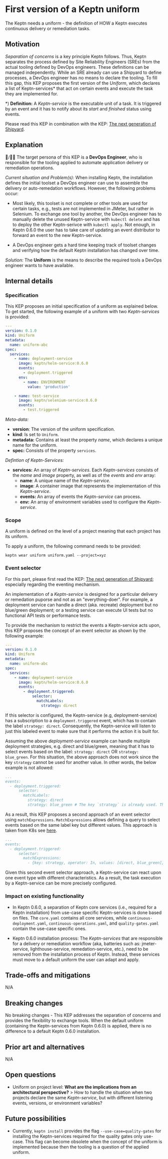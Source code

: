 # First version of a Keptn uniform

The Keptn needs a uniform - the definition of HOW a Keptn executes continuous delivery or remediation tasks.

## Motivation

*Separation of concerns* is a key principle Keptn follows. Thus, Keptn separates the process defined by Site Reliability Engineers (SREs) from the actual tooling defined by DevOps engineers. These definitions can be managed independently. While an SRE already can use a Shipyard to define processes, a DevOps engineer has no means to declare the tooling. To fill this gap, this KEP proposes the first version of the *Uniform*, which declares a list of Keptn-services* that act on certain events and execute the task they are implemented for.

*) **Definition:** A *Keptn-service* is the executable unit of a task. It is triggered by an event and it has to notify about its *start* and *finished* status using events. 

Please read this KEP in combination with the KEP: [The next generation of Shipyard](https://github.com/keptn/enhancement-proposals/pull/6).

## Explanation

:man:/:blonde_woman: The target persona of this KEP is a **DevOps Engineer**, who is responsible for the tooling applied to automate application delivery or remediation operations.  

*Current situation and Problem(s):* When installing Keptn, the installation defines the initial toolset a DevOps engineer can use to assemble the delivery or auto-remedation workflows. However, the following problems occur:  

- Most likely, this toolset is not complete or other tools are used for certain tasks, e.g., tests are not implemented in JMeter, but rather in Selenium. To exchange one tool by another, the DevOps engineer has to manually delete the unused Keptn-service with `kubectl delete` and has to deploy the other Keptn-serivce with `kubectl apply`. Not enough, in Keptn 0.6.0 the user has to take care of updating an event distributor to forward an event to the new Keptn-service.

- A DevOps engineer gets a hard time keeping track of toolset changes and verifying how the default Keptn installation has changed over time. 

*Solution:* The **Uniform** is the means to describe the required tools a DevOps engineer wants to have available. 

## Internal details

### Specification

This KEP proposes an initial specification of a uniform as explained below. To get started, the following example of a uniform with two *Keptn-services* is provided: 

```yaml
---
version: 0.1.0
kind: Uniform
metadata:
  name: uniform-abc
spec:
  services:
    - name: deployment-service
      image: keptn/helm-service:0.6.0
      events:
        - deployment.triggered
      env:
        - name: ENVIRONMENT
          value: 'production'

    - name: test-service
      image: keptn/selenium-service:0.6.0
      events:
        - test.triggered
```

*Meta-data:*
* **version**: The version of the uniform specification. 
* **kind**: Is set to `Uniform`.
* **metadata:** Contains at least the property *name*, which declares a unique name for the uniform.
* **spec:** Consists of the property `services`.

*Defintion of Keptn-Services:*
* **services:** An array of *Keptn-services*. Each *Keptn-services* consists of the *name* and *image* property, as well as of the *events* and *env* array:
  * **name**: A unique name of the *Keptn-service*. 
  * **image**: A container image that represents the implementation of this *Keptn-service*. 
  * **events:** An array of events the *Keptn-service* can process.
  * **env:** An array of environment variables used to configure the *Keptn-service*. 

### Scope

A uniform is defined on the level of a project meaning that each project has its uniform.

To apply a uniform, the following command needs to be provided:

```console
keptn wear uniform uniform.yaml --project=xyz
``` 

### Event selector

For this part, please first read the KEP: [The next generation of Shipyard](https://github.com/keptn/enhancement-proposals/pull/6); especially regarding the eventing mechanism.

An implementation of a *Keptn-service* is designed for a particular delivery or remedation puporse and not as an "everything-doer". For example, a deployment service can handle a direct (aka. recreate) deployment but no blue/green deployment; or a testing service can execute UI tests but no functional API tests or performance tests. 

To provide the mechanism to restrict the events a Keptn-service acts upon, this KEP proposes the concept of an event selector as shown by the following example: 

```yaml
---
version: 0.1.0
kind: Uniform
metadata:
  name: uniform-abc
spec:
  services:
    - name: deployment-service
      image: keptn/helm-service:0.6.0
      events:
        - deployment.triggered:
            selector:
              matchLabels:
                strategy: direct
```

If this selector is configured, the Keptn-service (e.g, deployment-service) has a subscription to a `deployment.triggered` event, which has to contain the label `strategy: direct`. Consequently, the Keptn-service will listen to just this labeled event to make sure that it performs the action it is built for.

Assuming the above *deployment-service* example can handle multiple deployment strategies, e.g. direct and blue/green, meaning that it has to select events based on the label: `strategy: direct` OR `strategy: blue_green`. For this situation, the above approach does not work since the key `strategy` cannot be used for another value. In other words, the below example is not allowed:

```yaml
...
events:
  - deployment.triggered:
      selector:
        matchLabels:
          strategy: direct
          strategy: blue_green # The key `strategy` is already used. This does not work.
```

As a result, this KEP proposes a second approach of an event selector using `matchExpressions`. `MatchExpressions` allows defining a query to select events based on the same label key but different values. This approach is taken from K8s see [here](https://kubernetes.io/docs/concepts/overview/working-with-objects/labels/#resources-that-support-set-based-requirements). 

```yaml
...
events:
  - deployment.triggered:
      selector:
        matchExpressions:
          - {key: strategy, operator: In, values: [direct, blue_green]}
```

Given this second event selector approach, a Keptn-service can react upon one event type with different characteristics. As a result, the task execution by a Keptn-service can be more precisely configured. 

### Impact on existing functionality

- In Keptn 0.6.0, a separation of Keptn core services (i.e., required for a Keptn installation) from use-case specific Keptn-services is done based on files. The `core.yaml` contains all core services, while `continuous-deployment.yaml`, `continuous-operations.yaml`, and `quality-gates.yaml` contain the use-case specific ones.

- Keptn 0.6.0 installation process: The *Keptn-services* that are responsible for a delivery or remediation workflow (aka, batteries such as: jmeter-service, lighthouse-service, remedation-service, etc.), need to be removed from the installation process of Keptn. Instead, these services must move to a default uniform the user can adapt and apply.

## Trade-offs and mitigations

N/A

## Breaking changes

No breaking changes - This KEP addresses the separation of concerns and provides the flexibility to exchange tools. When the default uniform (containing the Keptn-services from Keptn 0.6.0) is applied, there is no difference to a default Keptn 0.6.0 installation.

## Prior art and alternatives

N/A

## Open questions

- Uniform on project level: **What are the implications from an architectural perspective?** > How to handle the situation when two projects declare the same *Keptn-service*, but with different listening events, versions, or environment variables?

## Future possibilities

- Currently, `keptn install` provides the flag `--use-case=quality-gates` for installing the Keptn-services required for the quality gates only use-case. This flag can become obsolete when the concept of the uniform is implemented because then the tooling is a question of the applied uniform.